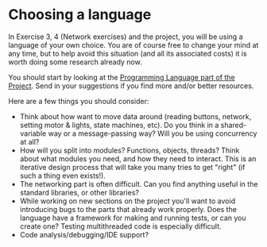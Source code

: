 # Choosing a language

In Exercise 3, 4 (Network exercises) and the project, you will be using a language of your own choice. You are of course free to change your mind at any time, but to help avoid this situation (and all its associated costs) it is worth doing some research already now.

You should start by looking at the [Programming Language part of the Project](https://github.com/TTK4145/Project/tree/master#programming-language). Send in your suggestions if you find more and/or better resources.

Here are a few things you should consider:
 - Think about how want to move data around (reading buttons, network, setting motor & lights, state machines, etc). Do you think in a shared-variable way or a message-passing way? Will you be using concurrency at all?
 - How will you split into modules? Functions, objects, threads? Think about what modules you need, and how they need to interact. This is an iterative design process that will take you many tries to get "right" (if such a thing even exists!).
 - The networking part is often difficult. Can you find anything useful in the standard libraries, or other libraries?
 - While working on new sections on the project you'll want to avoid introducing bugs to the parts that already work properly. Does the language have a framework for making and running tests, or can you create one? Testing multithreaded code is especially difficult.
 - Code analysis/debugging/IDE support?
